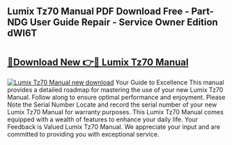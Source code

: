 ## Lumix Tz70 Manual PDF Download Free - Part-NDG User Guide Repair - Service Owner Edition dWl6T

# <h2><a href="http://cf16838.oget.top/?id=Lumix+Tz70+Manual">🔗Download New 👉🔴 Lumix Tz70 Manual</a></h2>

[![Lumix Tz70 Manual new download](https://i.imgur.com/5g1atiW.png)](http://cf16838.oget.top/?id=Lumix+Tz70+Manual)
Your Guide to Excellence This manual provides a detailed roadmap for mastering the use of your new Lumix Tz70 Manual. Follow along to ensure optimal performance and enjoyment. Please Note the Serial Number Locate and record the serial number of your new Lumix Tz70 Manual for warranty purposes. This Lumix Tz70 Manual comes equipped with a wealth of features to enhance your daily life. Your Feedback is Valued Lumix Tz70 Manual. We appreciate your input and are committed to providing you with exceptional service.
